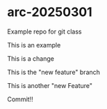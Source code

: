 # arc-20250301
Example repo for git class

This is an example


This is a change


This is the "new feature" branch

This is another "new Feature"


Commit!!
